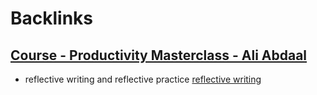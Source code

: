 
# Backlinks
## [Course - Productivity Masterclass - Ali Abdaal](<Course - Productivity Masterclass - Ali Abdaal.md>)
- reflective writing and reflective practice [reflective writing](<reflective writing.md>)


